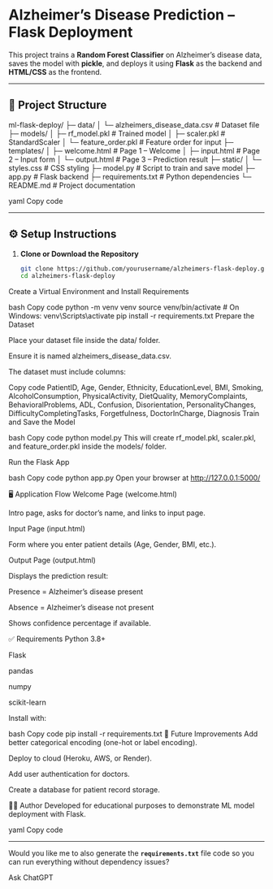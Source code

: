 # Alzheimer’s Disease Prediction – Flask Deployment

This project trains a **Random Forest Classifier** on Alzheimer’s disease data, saves the model with **pickle**, and deploys it using **Flask** as the backend and **HTML/CSS** as the frontend.

---

## 📂 Project Structure

ml-flask-deploy/
├─ data/
│ └─ alzheimers_disease_data.csv # Dataset file
├─ models/
│ ├─ rf_model.pkl # Trained model
│ ├─ scaler.pkl # StandardScaler
│ └─ feature_order.pkl # Feature order for input
├─ templates/
│ ├─ welcome.html # Page 1 – Welcome
│ ├─ input.html # Page 2 – Input form
│ └─ output.html # Page 3 – Prediction result
├─ static/
│ └─ styles.css # CSS styling
├─ model.py # Script to train and save model
├─ app.py # Flask backend
├─ requirements.txt # Python dependencies
└─ README.md # Project documentation

yaml
Copy code

---

## ⚙️ Setup Instructions

1. **Clone or Download the Repository**
   ```bash
   git clone https://github.com/yourusername/alzheimers-flask-deploy.git
   cd alzheimers-flask-deploy
Create a Virtual Environment and Install Requirements

bash
Copy code
python -m venv venv
source venv/bin/activate   # On Windows: venv\Scripts\activate
pip install -r requirements.txt
Prepare the Dataset

Place your dataset file inside the data/ folder.

Ensure it is named alzheimers_disease_data.csv.

The dataset must include columns:

Copy code
PatientID, Age, Gender, Ethnicity, EducationLevel, BMI,
Smoking, AlcoholConsumption, PhysicalActivity, DietQuality,
MemoryComplaints, BehavioralProblems, ADL, Confusion, Disorientation,
PersonalityChanges, DifficultyCompletingTasks, Forgetfulness,
DoctorInCharge, Diagnosis
Train and Save the Model

bash
Copy code
python model.py
This will create rf_model.pkl, scaler.pkl, and feature_order.pkl inside the models/ folder.

Run the Flask App

bash
Copy code
python app.py
Open your browser at http://127.0.0.1:5000/

🖥️ Application Flow
Welcome Page (welcome.html)

Intro page, asks for doctor’s name, and links to input page.

Input Page (input.html)

Form where you enter patient details (Age, Gender, BMI, etc.).

Output Page (output.html)

Displays the prediction result:

Presence = Alzheimer’s disease present

Absence = Alzheimer’s disease not present

Shows confidence percentage if available.

✅ Requirements
Python 3.8+

Flask

pandas

numpy

scikit-learn

Install with:

bash
Copy code
pip install -r requirements.txt
🚀 Future Improvements
Add better categorical encoding (one-hot or label encoding).

Deploy to cloud (Heroku, AWS, or Render).

Add user authentication for doctors.

Create a database for patient record storage.

👩‍⚕️ Author
Developed for educational purposes to demonstrate ML model deployment with Flask.

yaml
Copy code

---

Would you like me to also generate the **`requirements.txt`** file code so you can run everything without dependency issues?






Ask ChatGPT




